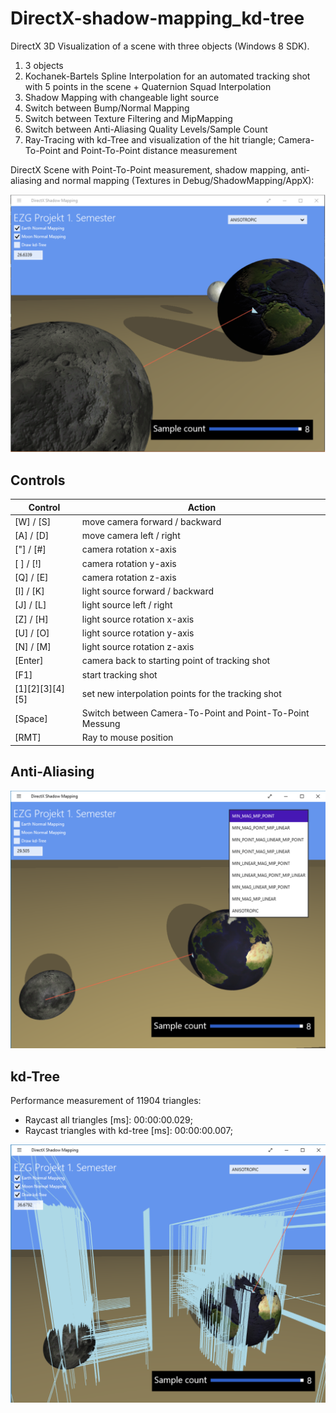 # DirectX-shadow-mapping_kd-tree
DirectX 3D Visualization of a scene with three objects (Windows 8 SDK).

1. 3 objects
2. Kochanek-Bartels Spline Interpolation for an automated tracking shot with 5 points in the scene + Quaternion Squad Interpolation
3. Shadow Mapping with changeable light source
4. Switch between Bump/Normal Mapping
5. Switch between Texture Filtering and MipMapping
6. Switch between Anti-Aliasing Quality Levels/Sample Count
7. Ray-Tracing with kd-Tree and visualization of the hit triangle; Camera-To-Point and Point-To-Point distance measurement

DirectX Scene with Point-To-Point measurement, shadow mapping, anti-aliasing and normal mapping (Textures in Debug/ShadowMapping/AppX):

![scene](scene.png "DirectX Scene with Point-To-Point measurement, shadow mapping, anti-aliasing and normal mapping")

## Controls

Control    |    Action
-----------|-----------------------------------
[W] / [S]  |  move camera forward / backward
[A] / [D]  |  move camera left / right
["] / [#]  |  camera rotation x-axis
[ ] / [!]  |  camera rotation y-axis
[Q] / [E]  |  camera rotation z-axis
[I] / [K]  |  light source forward / backward
[J] / [L]  |  light source left / right
[Z] / [H]  |  light source rotation x-axis
[U] / [O]  |  light source rotation y-axis
[N] / [M]  |  light source rotation z-axis
[Enter] | camera back to starting point of tracking shot
[F1] | start tracking shot
[1][2][3][4][5] | set new interpolation points for the tracking shot
[Space] | Switch between Camera-To-Point and Point-To-Point Messung
[RMT] | Ray to mouse position

## Anti-Aliasing

![scene](scene_aliasing.png)

## kd-Tree

Performance measurement of 11904 triangles:
* Raycast all triangles [ms]: 00:00:00.029;
* Raycast triangles with kd-tree [ms]: 00:00:00.007;

![scene](scene_kdTree.png)
